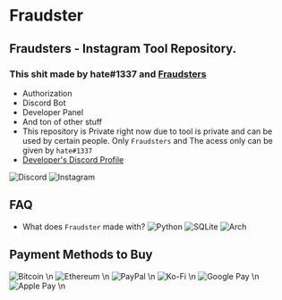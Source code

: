 # Fraudster

## Fraudsters - Instagram Tool Repository.

### This shit made by hate#1337 and [Fraudsters](https://discord.gg/fraudsters)

* Authorization
* Discord Bot
* Developer Panel
* And ton of other stuff
* This repository is Private right now due to tool is private and can be used by certain people. Only `Fraudsters` and The acess only can be given by `hate#1337`
* [Developer's Discord Profile](https://lookup.guru/920364039568236565)

![Discord](https://img.shields.io/badge/%3Cfraudster%3E-%237289DA.svg?style=for-the-badge&logo=discord&logoColor=white) ![Instagram](https://img.shields.io/badge/<@whosshatee>-%23E4405F.svg?style=for-the-badge&logo=Instagram&logoColor=white) 

## FAQ

* What does `Fraudster` made with? ![Python](https://img.shields.io/badge/python-3670A0?style=for-the-badge&logo=python&logoColor=ffdd54) ![SQLite](https://img.shields.io/badge/sqlite-%2307405e.svg?style=for-the-badge&logo=sqlite&logoColor=white) ![Arch](https://img.shields.io/badge/Arch%20Linux-1793D1?logo=arch-linux&logoColor=fff&style=for-the-badge)

## Payment Methods to Buy

![Bitcoin](https://img.shields.io/badge/310-000?style=for-the-badge&logo=bitcoin&logoColor=white) \n
![Ethereum](https://img.shields.io/badge/310-3C3C3D?style=for-the-badge&logo=Ethereum&logoColor=white) \n
![PayPal](https://img.shields.io/badge/310-00457C?style=for-the-badge&logo=paypal&logoColor=white) \n
![Ko-Fi](https://img.shields.io/badge/310-F16061?style=for-the-badge&logo=ko-fi&logoColor=white) \n
![Google Pay](https://img.shields.io/badge/310-%233780F1.svg?style=for-the-badge&logo=Google-Pay&logoColor=white) \n
![Apple Pay](https://img.shields.io/badge/310-000000.svg?style=for-the-badge&logo=Apple-Pay&logoColor=white) \n
